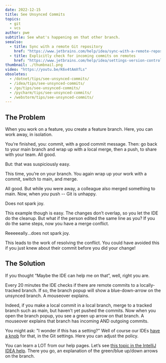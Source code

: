```yaml
---
date: 2022-12-15
title: See Unsynced Commits
topics:
  - git
  - vcs
author: pwe
subtitle: See what's happening on that other branch.
seealso:
  - title: Sync with a remote Git repository
    href: "https://www.jetbrains.com/help/idea/sync-with-a-remote-repository.html"
  - title: Explicitly check for incoming commits on remotes
    href: "https://www.jetbrains.com/help/idea/settings-version-control-git.html"
thumbnail: ./thumbnail.png
video: "https://youtu.be/K6v4tAmXfLs"
obsoletes:
  - /dotnet/tips/see-unsynced-commits/
  - /idea/tips/see-unsynced-commits/
  - /go/tips/see-unsynced-commits/
  - /pycharm/tips/see-unsynced-commits/
  - /webstorm/tips/see-unsynced-commits/
---
```


## The Problem

When you work on a feature, you create a feature branch.
Here, you can work away, in isolation.

You’re finished, you: commit, with a good commit message.
Then: go back to your main branch and wrap up with a local merge, then a push, to share with your team.
All good.

But: that was suspiciously easy.

This time, you’re on your branch.
You again wrap up your work with a commit, switch to main, and merge.

All good.
But while you were away, a colleague also merged something to main.
Now, when _you_ push -- Git is unhappy.

Does not spark joy.

This example though is easy.
The changes don’t overlap, so you let the IDE do the cleanup.
But what if the person edited the same line as you?
If you do the same steps, now you have a merge conflict.

Reeeeeally...does not spark joy.

This leads to the work of resolving the conflict.
You could have avoided this if you just knew about their commit before you did your change!

## The Solution

If you thought “Maybe the IDE can help me on that”, well, right you are.

Every 20 minutes the IDE checks if there are remote commits to a locally-tracked branch.
If so, the branch popup will show a blue-down-arrow on the unsynced branch.
A mouseover explains.

Indeed, if you make a local commit in a local branch, merge to a tracked branch such as main, but haven’t yet pushed the commits.
Now when you open the branch popup, you see a green up arrow on that branch.
A mouseover explains that branch has incoming AND outgoing commits.

You might ask: "I wonder if this has a setting?"
Well of course our IDEs [have a knob](https://www.jetbrains.com/help/idea/settings-version-control-git.html#840e5ec0) for that, in the Git settings.
Here you can adjust the policy.

You can learn a LOT from our help pages. Let’s see [this topic in the IntelliJ IDEA help](https://www.jetbrains.com/help/idea/sync-with-a-remote-repository.html).
There you go, an explanation of the green/blue up/down arrows on the branch.
